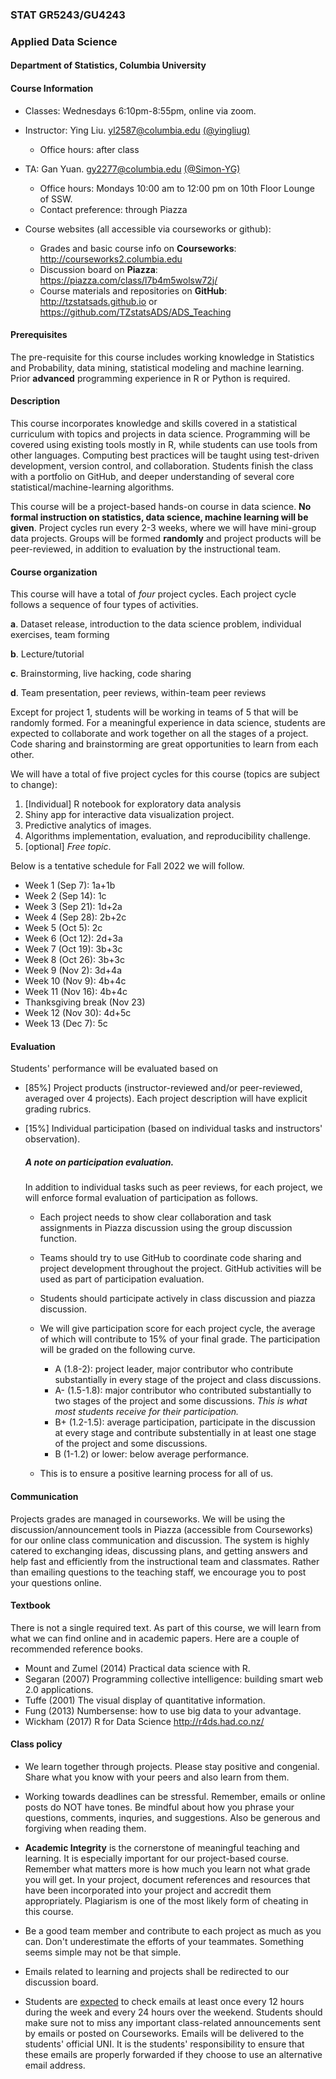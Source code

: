 ### STAT GR5243/GU4243
### Applied Data Science

#### Department of Statistics, Columbia University 

#### Course Information

* Classes: Wednesdays 6:10pm-8:55pm, online via zoom.
* Instructor: Ying Liu. <yl2587@columbia.edu> [(@yingliug)](https://github.com/yingliug)
	* Office hours: after class
* TA: Gan Yuan. <gy2277@columbia.edu> [(@Simon-YG)](https://github.com/Simon-YG)
	* Office hours: Mondays 10:00 am to 12:00 pm on 10th Floor Lounge of SSW.
	* Contact preference: through Piazza
	
* Course websites (all accessible via courseworks or github): 
	* Grades and basic course info on **Courseworks**: <http://courseworks2.columbia.edu>
	* Discussion board on **Piazza**: <https://piazza.com/class/l7b4m5wolsw72j/>
	* Course materials and repositories on **GitHub**: <http://tzstatsads.github.io> or <https://github.com/TZstatsADS/ADS_Teaching>

#### Prerequisites
The pre-requisite for this course includes working knowledge in Statistics and Probability, data mining, statistical modeling and machine learning. Prior **advanced** programming experience in R or Python is required. 

#### Description  
This course incorporates knowledge and skills covered in a statistical curriculum with topics and projects in data science. Programming will be covered using existing tools mostly in R, while students can use tools from other languages. Computing best practices will be taught using test-driven development, version control, and collaboration. Students finish the class with a portfolio on GitHub, and deeper understanding of several core statistical/machine-learning algorithms. 

This course will be a project-based hands-on course in data science. **No formal instruction on statistics, data science, machine learning will be given**. Project cycles run every 2-3 weeks, where we will have mini-group data projects. Groups will be formed **randomly** and project products will be peer-reviewed, in addition to evaluation by the instructional team.

#### Course organization
This course will have a total of *four* project cycles. Each project cycle follows a sequence of four types of activities. 

**a**. Dataset release, introduction to the data science problem, individual exercises, team forming

**b**. Lecture/tutorial

**c**. Brainstorming, live hacking, code sharing

**d**. Team presentation, peer reviews, within-team peer reviews

Except for project 1, students will be working in teams of 5 that will be randomly formed. For a meaningful experience in data science, students are expected to collaborate and work together on all the stages of a project. Code sharing and brainstorming are great opportunities to learn from each other. 

We will have a total of five project cycles for this course (topics are subject to change):

1. [Individual] R notebook for exploratory data analysis 
2. Shiny app for interactive data visualization project.
3. Predictive analytics of images.
4. Algorithms implementation, evaluation, and reproducibility challenge.
4. [optional] *Free topic*.

Below is a tentative schedule for Fall 2022 we will follow.

+ Week 1 (Sep 7): 1a+1b
+ Week 2 (Sep 14): 1c
+ Week 3 (Sep 21): 1d+2a
+ Week 4 (Sep 28): 2b+2c
+ Week 5 (Oct 5): 2c
+ Week 6 (Oct 12): 2d+3a
+ Week 7 (Oct 19): 3b+3c
+ Week 8 (Oct 26): 3b+3c
+ Week 9 (Nov 2): 3d+4a
+ Week 10 (Nov 9): 4b+4c
+ Week 11 (Nov 16): 4b+4c
+ Thanksgiving break (Nov 23)
+ Week 12 (Nov 30): 4d+5c
+ Week 13 (Dec 7): 5c

#### Evaluation

Students' performance will be evaluated based on 

* [85%] Project products (instructor-reviewed and/or peer-reviewed, averaged over 4 projects). Each project description will have explicit grading rubrics. 
* [15%] Individual participation (based on individual tasks and instructors' observation).

	##### A note on participation evaluation. 
	In addition to individual tasks such as peer reviews, for each project, we will enforce formal evaluation of participation as follows. 
	
	* Each project needs to show clear collaboration and task assignments in Piazza discussion using the group discussion function. 
	* Teams should try to use GitHub to coordinate code sharing and project development throughout the project. GitHub activities will be used as part of participation evaluation. 
	* Students should participate actively in class discussion and piazza discussion. 
	* We will give participation score for each project cycle, the average of which will contribute to 15% of your final grade. The participation will be graded on the following curve. 
	
		* A (1.8-2): project leader, major contributor who contribute substantially in every stage of the project and class discussions. 
		* A- (1.5-1.8): major contributor who contributed substantially to two stages of the project and some discussions. *This is what most students receive for their participation.*
		* B+ (1.2-1.5): average participation, participate in the discussion at every stage and contribute substentially in at least one stage of the project and some discussions. 
		* B (1-1.2) or lower: below average performance.   
	* This is to ensure a positive learning process for all of us.  

#### Communication
Projects grades are managed in courseworks. We will be using the discussion/announcement tools in Piazza (accessible from Courseworks) for our online class communication and discussion. The system is highly catered to exchanging ideas, discussing plans, and getting answers and help fast and efficiently from the instructional team and classmates. Rather than emailing questions to the teaching staff, we encourage you to post your questions online.

#### Textbook
There is not a single required text. As part of this course, we will learn from what we can find online and in academic papers. Here are a couple of recommended reference books. 

+ Mount and Zumel (2014) Practical data science with R.
+ Segaran (2007) Programming collective intelligence: building smart web 2.0 applications.
+ Tuffe (2001) The visual display of quantitative information.
+ Fung (2013) Numbersense: how to use big data to your advantage.
+ Wickham (2017) R for Data Science http://r4ds.had.co.nz/

#### Class policy

* We learn together through projects. Please stay positive and congenial. Share what you know with your peers and also learn from them.

* Working towards deadlines can be stressful. Remember, emails or online posts do NOT have tones. Be mindful about how you phrase your questions, comments, inquries, and suggestions. Also be generous and forgiving when reading them. 

* **Academic Integrity** is the cornerstone of meaningful teaching and learning. It is especially important for our project-based course. Remember what matters more is how much you learn not what grade you will get. In your project, document references and resources that have been incorporated into your project and accredit them appropriately. Plagiarism is one of the most likely form of cheating in this course. 

* Be a good team member and contribute to each project as much as you can. Don't underestimate the efforts of your teammates. Something seems simple may not be that simple. 

* Emails related to learning and projects shall be redirected to our discussion board.

* Students are [expected](http://policylibrary.columbia.edu/student-email-communication-policy) to check emails at least once every 12 hours during the week and every 24 hours over the weekend. Students should make sure not to miss any important class-related announcements sent by emails or posted on Courseworks. Emails will be delivered to the students' official UNI. It is the students' responsibility to ensure that these emails are properly forwarded if they choose to use an alternative email address. 
